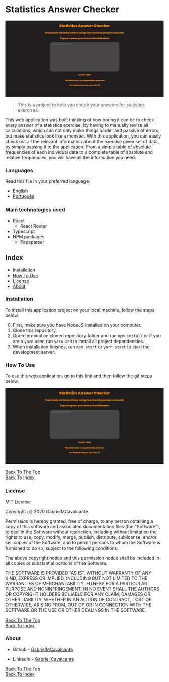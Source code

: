 # Statistics Answer Checker

![Project Image](src/github/frontpage.jpg)

> This is a project to help you check your answers for statistics exercises.

This web application was built thinking of how boring it can be to check every answer
of a statistics exercise, by having to manually revise all calculations, which can not
only make things harder and passive of errors, but make statistics look like a monster.
With this application, you can easily check out all the relevant information about the
exercise given set of data, by simply passing it to the application. From a simple table of absolute frequencies of each individual data to a complete table of absolute and relative frequencies, you will have all the information you need.

### Languages
Read this file in your preferred language:
- [English](README.md)
- [Português](README.pt.md)

### Main technologies used

- React
    - React Router
- Typescript
- NPM packages
    - Papaparser

## Index

- [Installation](#installation)
- [How To Use](#how-to-use)
- [License](#license)
- [About](#about)

### Installation
To install this application project on your local machine, follow the steps below.

0. First, make sure you have NodeJS installed on your computer.
1. Clone this repository.
1. Open terminal on cloned repository folder and run `npm install` or if you are a `yarn` user, run `yarn add` to install all project dependencies.
1. When installation finishes, run `npm start` or `yarn start` to start the development server.

### How To Use

To use this web application, go to this [link](https://google.com) and then follow the gif steps below.

![How to use](src/github/results.gif)

[Back To The Top](#statistics-answer-checker)<br>
[Back To Index](#index)

### License

MIT License

Copyright (c) 2020 GabrielMCavalcante

Permission is hereby granted, free of charge, to any person obtaining a copy
of this software and associated documentation files (the "Software"), to deal
in the Software without restriction, including without limitation the rights
to use, copy, modify, merge, publish, distribute, sublicense, and/or sell
copies of the Software, and to permit persons to whom the Software is
furnished to do so, subject to the following conditions:

The above copyright notice and this permission notice shall be included in all
copies or substantial portions of the Software.

THE SOFTWARE IS PROVIDED "AS IS", WITHOUT WARRANTY OF ANY KIND, EXPRESS OR
IMPLIED, INCLUDING BUT NOT LIMITED TO THE WARRANTIES OF MERCHANTABILITY,
FITNESS FOR A PARTICULAR PURPOSE AND NONINFRINGEMENT. IN NO EVENT SHALL THE
AUTHORS OR COPYRIGHT HOLDERS BE LIABLE FOR ANY CLAIM, DAMAGES OR OTHER
LIABILITY, WHETHER IN AN ACTION OF CONTRACT, TORT OR OTHERWISE, ARISING FROM,
OUT OF OR IN CONNECTION WITH THE SOFTWARE OR THE USE OR OTHER DEALINGS IN THE
SOFTWARE.

[Back To The Top](#statistics-answer-checker)<br>
[Back To Index](#index)

### About

- Github - [GabrielMCavalcante](https://github.com/GabrielMCavalcante)

- LinkedIn - [Gabriel Cavalcante](https://www.linkedin.com/in/gabriel-cavalcante-4182061a2)

[Back To The Top](#statistics-answer-checker)<br>
[Back To Index](#index)
